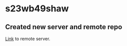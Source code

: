 # s23wb49shaw
## Created new server and remote repo
[Link](https://s23wb49shaw.onrender.com) to remote server.